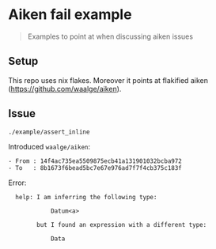# Aiken fail example 

> Examples to point at when discussing aiken issues

## Setup 

This repo uses nix flakes.
Moreover it points at flakified aiken (https://github.com/waalge/aiken).

## Issue 

`./example/assert_inline`

Introduced `waalge/aiken`: 
```sample
- From : 14f4ac735ea5509875ecb41a131901032bcba972 
- To   : 8b1673f6bead5bc7e67e976ad7f7f4cb375c183f
```

Error: 
```sample
  help: I am inferring the following type:

            Datum<a>

        but I found an expression with a different type:

            Data
  
```

